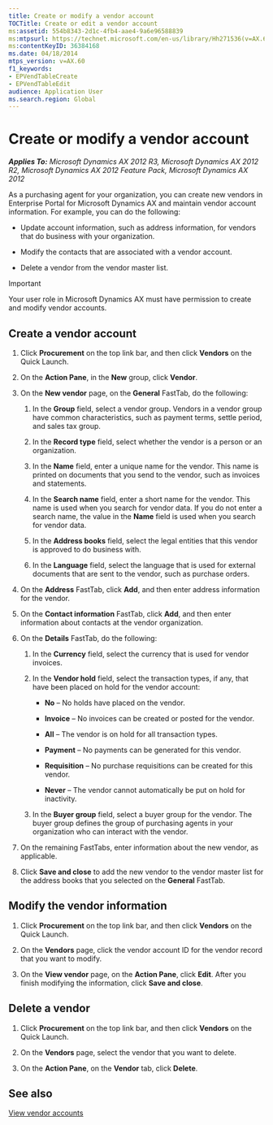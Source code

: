 ```yaml
---
title: Create or modify a vendor account
TOCTitle: Create or edit a vendor account
ms:assetid: 554b8343-2d1c-4fb4-aae4-9a6e96588839
ms:mtpsurl: https://technet.microsoft.com/en-us/library/Hh271536(v=AX.60)
ms:contentKeyID: 36384168
ms.date: 04/18/2014
mtps_version: v=AX.60
f1_keywords:
- EPVendTableCreate
- EPVendTableEdit
audience: Application User
ms.search.region: Global
---
```


# Create or modify a vendor account 


_**Applies To:** Microsoft Dynamics AX 2012 R3, Microsoft Dynamics AX 2012 R2, Microsoft Dynamics AX 2012 Feature Pack, Microsoft Dynamics AX 2012_

As a purchasing agent for your organization, you can create new vendors in Enterprise Portal for Microsoft Dynamics AX and maintain vendor account information. For example, you can do the following:

  - Update account information, such as address information, for vendors that do business with your organization.

  - Modify the contacts that are associated with a vendor account.

  - Delete a vendor from the vendor master list.


> [!IMPORTANT]
> <P>Your user role in Microsoft Dynamics AX must have permission to create and modify vendor accounts.</P>



## Create a vendor account

1.  Click **Procurement** on the top link bar, and then click **Vendors** on the Quick Launch.

2.  On the **Action Pane**, in the **New** group, click **Vendor**.

3.  On the **New vendor** page, on the **General** FastTab, do the following:
    
    1.  In the **Group** field, select a vendor group. Vendors in a vendor group have common characteristics, such as payment terms, settle period, and sales tax group.
    
    2.  In the **Record type** field, select whether the vendor is a person or an organization.
    
    3.  In the **Name** field, enter a unique name for the vendor. This name is printed on documents that you send to the vendor, such as invoices and statements.
    
    4.  In the **Search name** field, enter a short name for the vendor. This name is used when you search for vendor data. If you do not enter a search name, the value in the **Name** field is used when you search for vendor data.
    
    5.  In the **Address books** field, select the legal entities that this vendor is approved to do business with.
    
    6.  In the **Language** field, select the language that is used for external documents that are sent to the vendor, such as purchase orders.

4.  On the **Address** FastTab, click **Add**, and then enter address information for the vendor.

5.  On the **Contact information** FastTab, click **Add**, and then enter information about contacts at the vendor organization.

6.  On the **Details** FastTab, do the following:
    
    1.  In the **Currency** field, select the currency that is used for vendor invoices.
    
    2.  In the **Vendor hold** field, select the transaction types, if any, that have been placed on hold for the vendor account:
        
          - **No** – No holds have placed on the vendor.
        
          - **Invoice** – No invoices can be created or posted for the vendor.
        
          - **All** – The vendor is on hold for all transaction types.
        
          - **Payment** – No payments can be generated for this vendor.
        
          - **Requisition** – No purchase requisitions can be created for this vendor.
        
          - **Never** – The vendor cannot automatically be put on hold for inactivity.
    
    3.  In the **Buyer group** field, select a buyer group for the vendor. The buyer group defines the group of purchasing agents in your organization who can interact with the vendor.

7.  On the remaining FastTabs, enter information about the new vendor, as applicable.

8.  Click **Save and close** to add the new vendor to the vendor master list for the address books that you selected on the **General** FastTab.

## Modify the vendor information

1.  Click **Procurement** on the top link bar, and then click **Vendors** on the Quick Launch.

2.  On the **Vendors** page, click the vendor account ID for the vendor record that you want to modify.

3.  On the **View vendor** page, on the **Action Pane**, click **Edit**. After you finish modifying the information, click **Save and close**.

## Delete a vendor

1.  Click **Procurement** on the top link bar, and then click **Vendors** on the Quick Launch.

2.  On the **Vendors** page, select the vendor that you want to delete.

3.  On the **Action Pane**, on the **Vendor** tab, click **Delete**.

## See also

[View vendor accounts](view-vendor-accounts.md)

  


